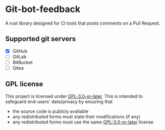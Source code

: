 # Git-bot-feedback

A rust library designed for CI tools that posts comments on a Pull Request.

## Supported git servers

- [x] GitHub
- [ ] GitLab
- [ ] BitBucket
- [ ] Gitea

## GPL license

[GPL-3.0-or-later]: https://choosealicense.com/licenses/gpl-3.0/

This project is licensed under [GPL-3.0-or-later].
This is intended to safeguard end-users' data/privacy by ensuring that

- the source code is publicly available
- any redistributed forms must state their modifications (if any)
- any redistributed forms must use the same [GPL-3.0-or-later] license
